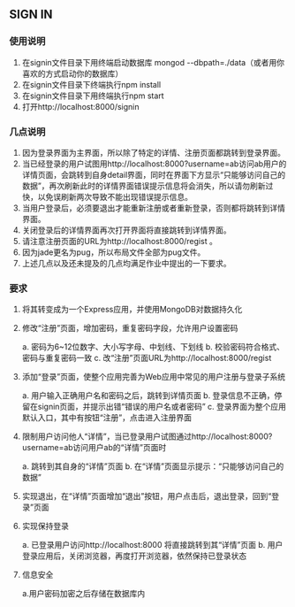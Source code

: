 ## SIGN IN

### 使用说明

1. 在signin文件目录下用终端启动数据库 mongod --dbpath=./data（或者用你喜欢的方式启动你的数据库）
2. 在signin文件目录下终端执行npm install
3. 在signin文件目录下用终端执行npm start
4. 打开http://localhost:8000/signin

### 几点说明

1. 因为登录界面为主界面，所以除了特定的详情、注册页面都跳转到登录界面。
2. 当已经登录的用户试图用http://localhost:8000?username=ab访问ab用户的详情页面，会跳转到自身detail界面，同时在界面下方显示“只能够访问自己的数据”，再次刷新此时的详情界面错误提示信息将会消失，所以请勿刷新过快，以免误刷新两次导致不能出现错误提示信息。
3. 当用户登录后，必须要退出才能重新注册或者重新登录，否则都将跳转到详情界面。
4. 关闭登录后的详情界面再次打开界面将直接跳转到详情界面。
5. 请注意注册页面的URL为http://localhost:8000/regist 。
6. 因为jade更名为pug，所以布局文件全部为pug文件。
7. 上述几点以及还未提及的几点均满足作业中提出的一下要求。

### 要求

1. 将其转变成为一个Express应用，并使用MongoDB对数据持久化

2. 修改“注册”页面，增加密码，重复密码字段，允许用户设置密码

   a. 密码为6~12位数字、大小写字母、中划线、下划线
   b. 校验密码符合格式、密码与重复密码一致
   c. 改“注册”页面URL为http://localhost:8000/regist 

3. 添加“登录”页面，使整个应用完善为Web应用中常见的用户注册与登录子系统

   a. 用户输入正确用户名和密码之后，跳转到详情页面
   b. 登录信息不正确，停留在signin页面，并提示出错“错误的用户名或者密码”
   c. 登录界面为整个应用默认入口，其中有按钮“注册”，点击进入注册界面

4. 限制用户访问他人“详情”，当已登录用户试图通过http://localhost:8000?username=ab访问用户ab的“详情”页面时

   a. 跳转到其自身的“详情”页面
   b. 在“详情”页面显示提示：“只能够访问自己的数据”

5. 实现退出，在“详情”页面增加“退出”按钮，用户点击后，退出登录，回到“登录”页面

6. 实现保持登录

   a. 已登录用户访问http://localhost:8000 将直接跳转到其“详情”页面
   b. 用户登录应用后，关闭浏览器，再度打开浏览器，依然保持已登录状态

7. 信息安全

   a.用户密码加密之后存储在数据库内